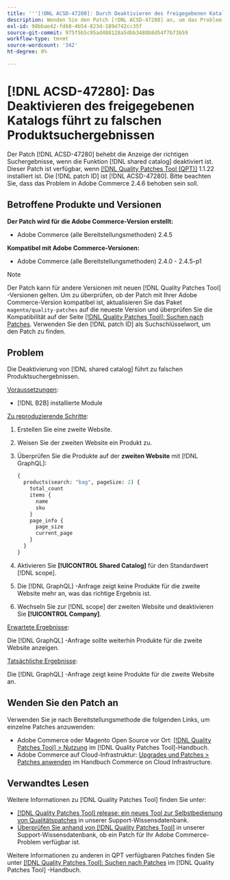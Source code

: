 ```yaml
---
title: '''[!DNL ACSD-47280]: Durch Deaktivieren des freigegebenen Katalogs werden falsche Produktsuchergebnisse angezeigt.'
description: Wenden Sie den Patch [!DNL ACSD-47280] an, um das Problem zu beheben, dass die richtigen Suchergebnisse angezeigt werden, wenn die Funktion des freigegebenen Katalogs deaktiviert ist.
exl-id: 98bbae42-fd68-4b54-823d-189d742cc35f
source-git-commit: 975f5b5c95ad488128a5dbb3488b8d54f7b73b59
workflow-type: tm+mt
source-wordcount: '342'
ht-degree: 0%

---
```


# [!DNL ACSD-47280]: Das Deaktivieren des freigegebenen Katalogs führt zu falschen Produktsuchergebnissen

Der Patch [!DNL ACSD-47280] behebt die Anzeige der richtigen Suchergebnisse, wenn die Funktion [!DNL shared catalog] deaktiviert ist. Dieser Patch ist verfügbar, wenn [[!DNL Quality Patches Tool (QPT)]](/help/announcements/adobe-commerce-announcements/magento-quality-patches-released-new-tool-to-self-serve-quality-patches.md) 1.1.22 installiert ist. Die [!DNL patch ID] ist [!DNL ACSD-47280]. Bitte beachten Sie, dass das Problem in Adobe Commerce 2.4.6 behoben sein soll.

## Betroffene Produkte und Versionen

**Der Patch wird für die Adobe Commerce-Version erstellt:**
* Adobe Commerce (alle Bereitstellungsmethoden) 2.4.5

**Kompatibel mit Adobe Commerce-Versionen:**
* Adobe Commerce (alle Bereitstellungsmethoden) 2.4.0 - 2.4.5-p1

>[!NOTE]
>
>Der Patch kann für andere Versionen mit neuen [!DNL Quality Patches Tool] -Versionen gelten. Um zu überprüfen, ob der Patch mit Ihrer Adobe Commerce-Version kompatibel ist, aktualisieren Sie das Paket `magento/quality-patches` auf die neueste Version und überprüfen Sie die Kompatibilität auf der Seite [[!DNL Quality Patches Tool]: Suchen nach Patches](https://experienceleague.adobe.com/tools/commerce-quality-patches/index.html). Verwenden Sie den [!DNL patch ID] als Suchschlüsselwort, um den Patch zu finden.

## Problem

Die Deaktivierung von [!DNL shared catalog] führt zu falschen Produktsuchergebnissen.

<u>Voraussetzungen</u>:

* [!DNL B2B] installierte Module

<u>Zu reproduzierende Schritte</u>:

1. Erstellen Sie eine zweite Website.
1. Weisen Sie der zweiten Website ein Produkt zu.
1. Überprüfen Sie die Produkte auf der **zweiten Website** mit [!DNL GraphQL]:

   ```GraphQL
   {
     products(search: "bag", pageSize: 2) {
       total_count
       items {
         name
         sku
       }
       page_info {
         page_size
         current_page
       }
     }
   }
   ```

1. Aktivieren Sie **[!UICONTROL Shared Catalog]** für den Standardwert [!DNL scope].
1. Die [!DNL GraphQL] -Anfrage zeigt keine Produkte für die zweite Website mehr an, was das richtige Ergebnis ist.
1. Wechseln Sie zur [!DNL scope] der zweiten Website und deaktivieren Sie **[!UICONTROL Company]**.

<u>Erwartete Ergebnisse</u>:

Die [!DNL GraphQL] -Anfrage sollte weiterhin Produkte für die zweite Website anzeigen.

<u>Tatsächliche Ergebnisse</u>:

Die [!DNL GraphQL] -Anfrage zeigt keine Produkte für die zweite Website an.

## Wenden Sie den Patch an

Verwenden Sie je nach Bereitstellungsmethode die folgenden Links, um einzelne Patches anzuwenden:

* Adobe Commerce oder Magento Open Source vor Ort: [[!DNL Quality Patches Tool] > Nutzung](https://experienceleague.adobe.com/docs/commerce-operations/tools/quality-patches-tool/usage.html) im [!DNL Quality Patches Tool]-Handbuch.
* Adobe Commerce auf Cloud-Infrastruktur: [Upgrades und Patches > Patches anwenden](https://experienceleague.adobe.com/docs/commerce-cloud-service/user-guide/develop/upgrade/apply-patches.html) im Handbuch Commerce on Cloud Infrastructure.

## Verwandtes Lesen

Weitere Informationen zu [!DNL Quality Patches Tool] finden Sie unter:

* [[!DNL Quality Patches Tool] release: ein neues Tool zur Selbstbedienung von Qualitätspatches](/help/announcements/adobe-commerce-announcements/magento-quality-patches-released-new-tool-to-self-serve-quality-patches.md) in unserer Support-Wissensdatenbank.
* [Überprüfen Sie anhand von  [!DNL Quality Patches Tool]](/help/support-tools/patches-available-in-qpt-tool/check-patch-for-magento-issue-with-magento-quality-patches.md) in unserer Support-Wissensdatenbank, ob ein Patch für Ihr Adobe Commerce-Problem verfügbar ist.

Weitere Informationen zu anderen in QPT verfügbaren Patches finden Sie unter [[!DNL Quality Patches Tool]: Suchen nach Patches](https://experienceleague.adobe.com/tools/commerce-quality-patches/index.html) im [!DNL Quality Patches Tool] -Handbuch.
